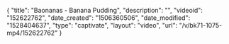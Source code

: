 {
    "title": "Baonanas - Banana Pudding",
    "description": "",
    "videoid": "152622762",
    "date_created": "1506360506",
    "date_modified": "1528404637",
    "type": "captivate",
    "layout": "video",
    "url": "\/v\/bk71-1075-mp4\/152622762"
}